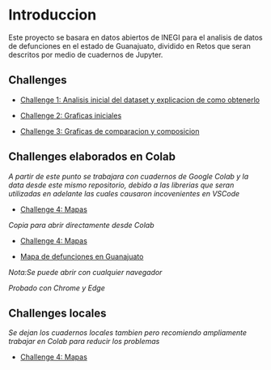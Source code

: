 # Introduccion

Este proyecto se basara en datos abiertos de INEGI para el analisis de datos de defunciones en el estado de Guanajuato, dividido en Retos que seran descritos por medio de cuadernos de Jupyter.

## Challenges

* [Challenge 1: Analisis inicial del dataset y explicacion de como obtenerlo](./Challenge_1.ipynb)

* [Challenge 2: Graficas iniciales](./Challenge_2.ipynb)

* [Challenge 3: Graficas de comparacion y composicion](./Challenge_3.ipynb)


## Challenges elaborados en Colab

*A partir de este punto se trabajara con cuadernos de Google Colab y la data desde este mismo repositorio, debido a las librerias que seran utilizadas en adelante las cuales causaron incovenientes en VSCode*

* [Challenge 4: Mapas](./Challenge_4.ipynb)

*Copia para abrir directamente desde Colab*

* [Challenge 4: Mapas](https://colab.research.google.com/drive/1dR3OpDRJEr8MvMTd_--3V6IOXgQytGdZ?usp=sharing)

* [Mapa de defunciones en Guanajuato](./kepler_map_f.zip)

*Nota:Se puede abrir con cualquier navegador*

*Probado con Chrome y Edge*


## Challenges locales
*Se dejan los cuadernos locales tambien pero recomiendo ampliamente trabajar en Colab para reducir los problemas*

* [Challenge 4: Mapas](./Challenge_4_local.ipynb)
